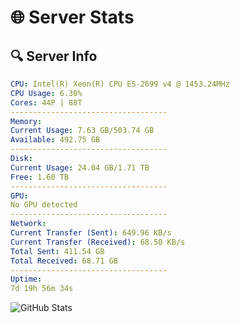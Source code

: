 # 🌐 Server Stats
## 🔍 Server Info
```yaml
CPU: Intel(R) Xeon(R) CPU E5-2699 v4 @ 1453.24MHz
CPU Usage: 6.30%
Cores: 44P | 88T
-----------------------------------
Memory:
Current Usage: 7.63 GB/503.74 GB
Available: 492.75 GB
-----------------------------------
Disk:
Current Usage: 24.04 GB/1.71 TB
Free: 1.60 TB
-----------------------------------
GPU:
No GPU detected
-----------------------------------
Network:
Current Transfer (Sent): 649.96 KB/s
Current Transfer (Received): 68.50 KB/s
Total Sent: 411.54 GB
Total Received: 68.71 GB
-----------------------------------
Uptime:
7d 19h 56m 34s
```
![GitHub Stats](https://img.shields.io/badge/Updated-2025-04-27_13:05:22-blue)